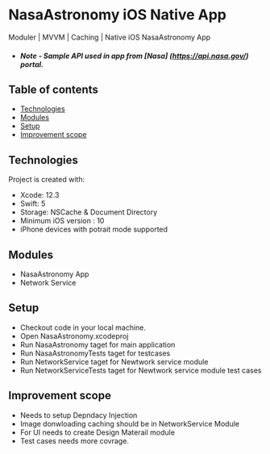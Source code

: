 # NasaAstronomy iOS Native App
 Moduler | MVVM | Caching | Native iOS NasaAstronomy App 
 
* ##### Note - Sample API used in app from [Nasa] (https://api.nasa.gov/) portal.

## Table of contents
* [Technologies](#technologies)
* [Modules](#modules)
* [Setup](#setup)
* [Improvement scope](#improvement)

## Technologies

Project is created with:
* Xcode: 12.3
* Swift: 5
* Storage: NSCache & Document Directory
* Minimum iOS version : 10
* iPhone devices with potrait mode supported

## Modules
* NasaAstronomy App 
* Network Service

## Setup
* Checkout code in your local machine.
* Open NasaAstronomy.xcodeproj
* Run NasaAstronomy taget for main application
* Run NasaAstronomyTests taget for testcases
* Run NetworkService taget for Newtwork service module
* Run NetworkServiceTests taget for Newtwork service module test cases


## Improvement scope
* Needs to setup Depndacy Injection
* Image donwloading caching should be in NetworkService Module
* For UI needs to create Design Materail module
* Test cases needs more covrage.

